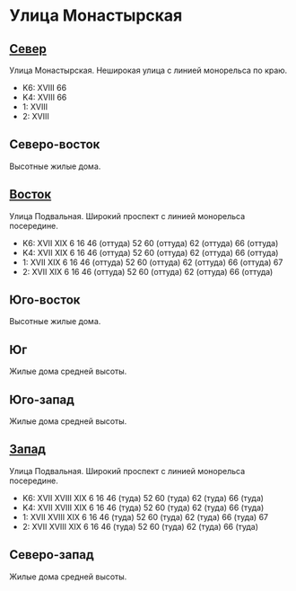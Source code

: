 # Улица Монастырская

## [Север](./10450065.md)

Улица Монастырская.
Неширокая улица с линией монорельса по краю.

* K6:   XVIII
        66
* K4:   XVIII
        66
* 1:    XVIII
* 2:    XVIII

## Северо-восток

Высотные жилые дома.

## [Восток](./10460070.md)

Улица Подвальная.
Широкий проспект с линией монорельса посередине.

* K6:   XVII    XIX
        6   16  46 (оттуда) 52  60 (оттуда) 62 (оттуда) 66 (оттуда)
* K4:   XVII    XIX
        6   16  46 (оттуда) 52  60 (оттуда) 62 (оттуда) 66 (оттуда)
* 1:    XVII    XIX
        6   16  46 (оттуда) 52  60 (оттуда) 62 (оттуда) 66 (оттуда) 67
* 2:    XVII    XIX
        6   16  46 (оттуда) 52  60 (оттуда) 62 (оттуда) 66 (оттуда)

## Юго-восток

Высотные жилые дома.

## Юг

Жилые дома средней высоты.

## Юго-запад

Жилые дома средней высоты.

## [Запад](./10445070.md)

Улица Подвальная.
Широкий проспект с линией монорельса посередине.

* K6:   XVII    XVIII   XIX
        6   16  46 (туда)   52  60 (туда)   62 (туда)   66 (туда)
* K4:   XVII    XVIII   XIX
        6   16  46 (туда)   52  60 (туда)   62 (туда)   66 (туда)
* 1:    XVII    XVIII   XIX
        6   16  46 (туда)   52  60 (туда)   62 (туда)   66 (туда)   67
* 2:    XVII    XVIII   XIX
        6   16  46 (туда)   52  60 (туда)   62 (туда)   66 (туда)

## Северо-запад

Жилые дома средней высоты.
